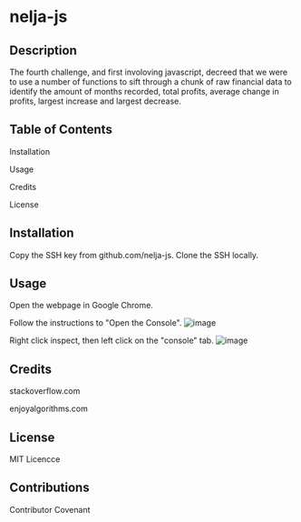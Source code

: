 # nelja-js
## Description
The fourth challenge, and first involoving javascript, decreed that we were to use a number of functions to sift through a chunk of raw financial data to identify the amount of months recorded, total profits, average change in profits, largest increase and largest decrease.

## Table of Contents
Installation

Usage

Credits

License

## Installation
Copy the SSH key from github.com/nelja-js. Clone the SSH locally.

## Usage
Open the webpage in Google Chrome.

Follow the instructions to "Open the Console".
![image](https://github.com/oliverstamper/nelja-js/assets/148012712/9f632c0d-4738-465c-8649-bc33b91ee0f6)


Right click inspect, then left click on the "console" tab.
![image](https://github.com/oliverstamper/nelja-js/assets/148012712/2444cbab-64bc-4c6f-b7bb-37aa71b1b450)


## Credits
stackoverflow.com

enjoyalgorithms.com

## License
MIT Licencce

## Contributions
Contributor Covenant
